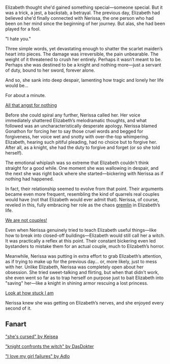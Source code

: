 <!-- title: Bloodraven -->

Elizabeth thought she'd gained something special—someone special. But it was a trick, a jest, a backstab, a betrayal. The previous day, Elizabeth had believed she'd finally connected with Nerissa, the one person who had been on her mind since the beginning of her journey. But alas, she had been played for a fool.

"I hate you."

Three simple words, yet devastating enough to shatter the scarlet maiden’s heart into pieces. The damage was irreversible, the pain unbearable. The weight of it threatened to crush her entirely. Perhaps it wasn’t meant to be. Perhaps she was destined to be a knight and nothing more—just a servant of duty, bound to her sword, forever alone.

And so, she sank into deep despair, lamenting how tragic and lonely her life would be...

For about a minute.

[All that angst for nothing](#embed:https://www.youtube.com/embed/1_dhGL0K5-k?si=OCYF7bUx3zTLXPnC&start=1127)

Before she could spiral any further, Nerissa called her. Her voice immediately shattered Elizabeth’s melodramatic thoughts, and what followed was an uncharacteristically desperate apology. Nerissa blamed Gonathon for forcing her to say those cruel words and begged for forgiveness, her voice wet and snotty with over-the-top whimpering. Elizabeth, hearing such pitiful pleading, had no choice but to forgive her. After all, as a knight, she had the duty to forgive and forget (or so she told herself).

The emotional whiplash was so extreme that Elizabeth couldn't think straight for a good while. One moment she was wallowing in despair, and the next she was right back where she started—bickering with Nerissa as if nothing had happened.

In fact, their relationship seemed to evolve from that point. Their arguments became even more frequent, resembling the kind of quarrels real couples would have (not that Elizabeth would ever admit that). Nerissa, of course, reveled in this, fully embracing her role as the chaos [gremlin](https://www.youtube.com/live/1_dhGL0K5-k?feature=shared&t=2151) in Elizabeth’s life.

[We are not couples!](#embed:https://www.youtube.com/embed/1_dhGL0K5-k?si=OCYF7bUx3zTLXPnC&start=7439)

Even when Nerissa genuinely tried to teach Elizabeth useful things—like how to break into closed-off buildings—Elizabeth would still call her a witch. It was practically a reflex at this point. Their constant bickering even led bystanders to mistake them for an actual couple, much to Elizabeth’s horror.

Meanwhile, Nerissa was putting in extra effort to grab Elizabeth’s attention, as if trying to make up for the previous day... or, more likely, just to mess with her. Unlike Elizabeth, Nerissa was completely open about her obsession. She tried sweet-talking and flirting, but when that didn't work, she even went so far as to trap herself on purpose just to bait Elizabeth into "saving" her—like a knight in shining armor rescuing a lost princess.

[Look at how stuck I am](#embed:https://www.youtube.com/embed/Lv6_Xl1u_Ss?si=0HM9J2gK_-pRZCcx&start=9690)

Nerissa knew she was getting on Elizabeth’s nerves, and she enjoyed every second of it.

## Fanart

["she's cursed" by Keisea](https://x.com/Keiseeaaa/status/1831845649870160186)

["knight confronts the witch" by DasDokter](https://x.com/DasDokter/status/1831973884461298095)

["I love my girl failures" by Adlo](https://x.com/WaywardAdlo/status/1832901859667005729)